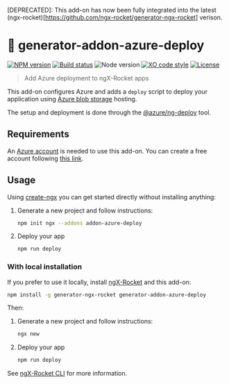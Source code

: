[DEPRECATED]: This add-on has now been fully integrated into the latest (ngx-rocket)[https://github.com/ngx-rocket/generator-ngx-rocket] verison.

# :rocket: generator-addon-azure-deploy

[![NPM version](https://img.shields.io/npm/v/generator-addon-azure-deploy.svg)](https://www.npmjs.com/package/generator-addon-azure-deploy)
[![Build status](https://img.shields.io/travis/sinedied/addon-azure-deploy/master.svg)](https://travis-ci.org/sinedied/addon-azure-deploy)
![Node version](https://img.shields.io/node/v/generator-addon-azure-deploy.svg)
[![XO code style](https://img.shields.io/badge/code_style-XO-5ed9c7.svg)](https://github.com/sindresorhus/xo)
[![License](https://img.shields.io/badge/license-MIT-blue.svg)](LICENSE)

> Add Azure deployment to ngX-Rocket apps

This add-on configures Azure and adds a `deploy` script to deploy your application using [Azure blob storage](https://azure.microsoft.com/services/storage/blobs/?WT.mc_id=generatoraddonazuredeploy-github-yolasors) hosting.

The setup and deployment is done through the [@azure/ng-deploy](https://github.com/Azure/ng-deploy-azure) tool.

## Requirements

An [Azure account](https://azure.microsoft.com/?WT.mc_id=generatoraddonazuredeploy-github-yolasors) is needed to use this add-on.
You can create a free account following [this link](https://azure.microsoft.com/free/?WT.mc_id=generatoraddonazuredeploy-github-yolasors).

## Usage

Using [create-ngx](https://github.com/ngx-rocket/create-ngx) you can get started directly without installing anything:

1. Generate a new project and follow instructions:
   ```sh
   npm init ngx --addons addon-azure-deploy
   ```

2. Deploy your app
   ```sh
   npm run deploy
   ```

### With local installation

If you prefer to use it locally, install [ngX-Rocket](https://github.com/ngx-rocket/generator-ngx-rocket) and this add-on:

```sh
npm install -g generator-ngx-rocket generator-addon-azure-deploy
```

Then:

1. Generate a new project and follow instructions:
   ```sh
   ngx new
   ```

2. Deploy your app
   ```sh
   npm run deploy
   ```

See [ngX-Rocket CLI](https://github.com/generator-ngx-rocket/tree/master/cli) for more information.
